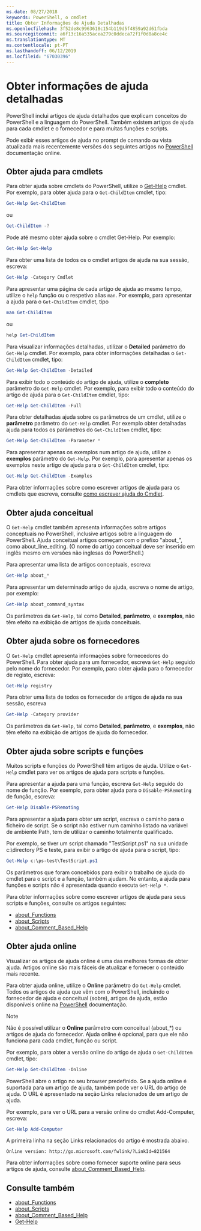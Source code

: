 ```yaml
---
ms.date: 08/27/2018
keywords: PowerShell, o cmdlet
title: Obter Informações de Ajuda Detalhadas
ms.openlocfilehash: 3f52de8c9963618c154b119d5f4859a92d61fbda
ms.sourcegitcommit: a6f13c16a535acea279c0ddeca72f1f0d8a8ce4c
ms.translationtype: MT
ms.contentlocale: pt-PT
ms.lasthandoff: 06/12/2019
ms.locfileid: "67030396"
---
```

# <a name="getting-detailed-help-information"></a>Obter informações de ajuda detalhadas

PowerShell inclui artigos de ajuda detalhados que explicam conceitos do PowerShell e a linguagem do PowerShell. Também existem artigos de ajuda para cada cmdlet e o fornecedor e para muitas funções e scripts.

Pode exibir esses artigos de ajuda no prompt de comando ou vista atualizada mais recentemente versões dos seguintes artigos no [PowerShell](/powershell/scripting/overview) documentação online.

## <a name="getting-help-for-cmdlets"></a>Obter ajuda para cmdlets

Para obter ajuda sobre cmdlets do PowerShell, utilize o [Get-Help](/powershell/module/microsoft.powershell.core/Get-Help) cmdlet. Por exemplo, para obter ajuda para o `Get-ChildItem` cmdlet, tipo:

```powershell
Get-Help Get-ChildItem
```

ou

```powershell
Get-ChildItem -?
```

Pode até mesmo obter ajuda sobre o cmdlet Get-Help. Por exemplo:

```powershell
Get-Help Get-Help
```

Para obter uma lista de todos os o cmdlet artigos de ajuda na sua sessão, escreva:

```powershell
Get-Help -Category Cmdlet
```

Para apresentar uma página de cada artigo de ajuda ao mesmo tempo, utilize o `help` função ou o respetivo alias `man`.
Por exemplo, para apresentar a ajuda para o `Get-ChildItem` cmdlet, tipo

```powershell
man Get-ChildItem
```

ou

```powershell
help Get-ChildItem
```

Para visualizar informações detalhadas, utilizar o **Detailed** parâmetro do `Get-Help` cmdlet. Por exemplo, para obter informações detalhadas o `Get-ChildItem` cmdlet, tipo:

```powershell
Get-Help Get-ChildItem -Detailed
```

Para exibir todo o conteúdo do artigo de ajuda, utilize o **completo** parâmetro do `Get-Help` cmdlet. Por exemplo, para exibir todo o conteúdo do artigo de ajuda para o `Get-ChildItem` cmdlet, tipo:

```powershell
Get-Help Get-ChildItem -Full
```

Para obter detalhadas ajuda sobre os parâmetros de um cmdlet, utilize o **parâmetro** parâmetro do `Get-Help` cmdlet. Por exemplo obter detalhadas ajuda para todos os parâmetros do `Get-ChildItem` cmdlet, tipo:

```powershell
Get-Help Get-ChildItem -Parameter *
```

Para apresentar apenas os exemplos num artigo de ajuda, utilize o **exemplos** parâmetro do `Get-Help`.
Por exemplo, para apresentar apenas os exemplos neste artigo de ajuda para o `Get-ChildItem` cmdlet, tipo:

```powershell
Get-Help Get-ChildItem -Examples
```

Para obter informações sobre como escrever artigos de ajuda para os cmdlets que escreva, consulte [como escrever ajuda do Cmdlet](/powershell/developer/help/writing-help-for-windows-powershell-cmdlets).

## <a name="getting-conceptual-help"></a>Obter ajuda conceitual

O `Get-Help` cmdlet também apresenta informações sobre artigos conceptuais no PowerShell, inclusive artigos sobre a linguagem do PowerShell. Ajuda conceitual artigos começam com o prefixo "about_", como about_line_editing. (O nome do artigo conceitual deve ser inserido em inglês mesmo em versões não inglesas do PowerShell.)

Para apresentar uma lista de artigos conceptuais, escreva:

```powershell
Get-Help about_*
```

Para apresentar um determinado artigo de ajuda, escreva o nome de artigo, por exemplo:

```powershell
Get-Help about_command_syntax
```

Os parâmetros da `Get-Help`, tal como **Detailed**, **parâmetro**, e **exemplos**, não têm efeito na exibição de artigos de ajuda conceituais.

## <a name="getting-help-about-providers"></a>Obter ajuda sobre os fornecedores

O `Get-Help` cmdlet apresenta informações sobre fornecedores do PowerShell. Para obter ajuda para um fornecedor, escreva `Get-Help` seguido pelo nome do fornecedor. Por exemplo, para obter ajuda para o fornecedor de registo, escreva:

```powershell
Get-Help registry
```

Para obter uma lista de todos os fornecedor de artigos de ajuda na sua sessão, escreva

```powershell
Get-Help -Category provider
```

Os parâmetros da `Get-Help`, tal como **Detailed**, **parâmetro**, e **exemplos**, não têm efeito na exibição de artigos de ajuda do fornecedor.

## <a name="getting-help-about-scripts-and-functions"></a>Obter ajuda sobre scripts e funções

Muitos scripts e funções do PowerShell têm artigos de ajuda. Utilize o `Get-Help` cmdlet para ver os artigos de ajuda para scripts e funções.

Para apresentar a ajuda para uma função, escreva `Get-Help` seguido do nome de função. Por exemplo, para obter ajuda para o `Disable-PSRemoting` de função, escreva:

```powershell
Get-Help Disable-PSRemoting
```

Para apresentar a ajuda para obter um script, escreva o caminho para o ficheiro de script. Se o script não estiver num caminho listado na variável de ambiente Path, tem de utilizar o caminho totalmente qualificado.

Por exemplo, se tiver um script chamado "TestScript.ps1" na sua unidade c:\\directory PS e teste, para exibir o artigo de ajuda para o script, tipo:

```powershell
Get-Help c:\ps-test\TestScript.ps1
```

Os parâmetros que foram concebidos para exibir o trabalho de ajuda do cmdlet para o script e a função, também ajudam. No entanto, a ajuda para funções e scripts não é apresentada quando executa `Get-Help *`.

Para obter informações sobre como escrever artigos de ajuda para seus scripts e funções, consulte os artigos seguintes:

- [about_Functions](/powershell/module/microsoft.powershell.core/about/about_functions)
- [about_Scripts](/powershell/module/microsoft.powershell.core/about/about_scripts)
- [about_Comment_Based_Help](/powershell/module/microsoft.powershell.core/about/about_comment_based_help)

## <a name="getting-help-online"></a>Obter ajuda online

Visualizar os artigos de ajuda online é uma das melhores formas de obter ajuda. Artigos online são mais fáceis de atualizar e fornecer o conteúdo mais recente.

Para obter ajuda online, utilize o **Online** parâmetro do `Get-Help` cmdlet. Todos os artigos de ajuda que vêm com o PowerShell, incluindo o fornecedor de ajuda e conceitual (sobre), artigos de ajuda, estão disponíveis online na [PowerShell](/powershell/scripting/powershell-scripting) documentação.

> [!NOTE]
> Não é possível utilizar o **Online** parâmetro com conceitual (about_\*) ou artigos de ajuda do fornecedor.
> Ajuda online é opcional, para que ele não funciona para cada cmdlet, função ou script.

Por exemplo, para obter a versão online do artigo de ajuda o `Get-ChildItem` cmdlet, tipo:

```powershell
Get-Help Get-ChildItem -Online
```

PowerShell abre o artigo no seu browser predefinido. Se a ajuda online é suportada para um artigo de ajuda, também pode ver o URL do artigo de ajuda. O URL é apresentado na seção Links relacionados de um artigo de ajuda.

Por exemplo, para ver o URL para a versão online do cmdlet Add-Computer, escreva:

```powershell
Get-Help Add-Computer
```

A primeira linha na seção Links relacionados do artigo é mostrada abaixo.

```Output
Online version: http://go.microsoft.com/fwlink/?LinkId=821564
```

Para obter informações sobre como fornecer suporte online para seus artigos de ajuda, consulte [about_Comment_Based_Help](/powershell/module/microsoft.powershell.core/about/about_comment_based_help).

## <a name="see-also"></a>Consulte também

- [about_Functions](/powershell/module/microsoft.powershell.core/about/about_functions)
- [about_Scripts](/powershell/module/microsoft.powershell.core/about/about_scripts)
- [about_Comment_Based_Help](/powershell/module/microsoft.powershell.core/about/about_comment_based_help)
- [Get-Help](/powershell/module/microsoft.powershell.core/get-help)
